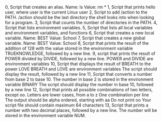 0, Script that creates an alias.
	Name: ls
	Value: rm *
1, Script that prints hello user, where user is the current Linux user
2, Script to add /action to the PATH. /action should be the last directory the shell looks into when looking for a program.
3, Script that counts the number of directories in the PATH.
4, Script that lists environment variables.
5, Script that lists all local variables and environment variables, and functions
6, Script that creates a new local variable.
	Name: BEST
	Value: School
7, Script that creates a new global variable.
	Name: BEST
	Value: School
8, Script that prints the result of the addition of 128 with the value stored in the environment variable TRUEKNOWLEDGE, followed by a new line.
9, script that prints the result of POWER divided by DIVIDE, followed by a new line.
	POWER and DIVIDE are environment variables 
10, Script that displays the result of BREATH to the power LOVE
	BREATH and LOVE are environment variables
	The script should display the result, followed by a new line 
11, Script that converts a number from base 2 to base 10.
	The number in base 2 is stored in the environment variable BINARY
	The script should display the number in base 10, followed by a new line 
12, Script that prints all possible combinations of two letters, except oo.
	Letters are lower cases, from a to z
	One combination per line
	The output should be alpha ordered, starting with aa
	Do not print oo
	Your script file should contain maximum 64 characters 
13, Script that prints a number with two decimal places, followed by a new line.
	The number will be stored in the environment variable NUM.
